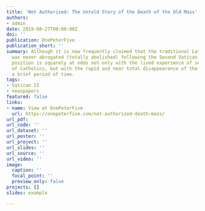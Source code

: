 ```yaml
---
title: 'Not Authorized: The Untold Story of the Death of the Old Mass'
authors:
- admin
date: 2019-08-27T00:00:00Z
doi: ''
publication: OnePeterFive
publication_short: ''
summary: Although it is now frequently claimed that the traditional Latin Mass (TLM)
  was never abrogated (totally abolished) following the Second Vatican Council, this
  position is squarely at odds not only with the lived experience of several generations
  of Catholics, but with the rapid and near total disappearance of the TLM within
  a brief period of time.
tags:
- Vatican II
- newspapers
featured: false
links:
- name: View at OnePeterFive
  url: https://onepeterfive.com/not-authorized-death-mass/
url_pdf: 
url_code: ''
url_dataset: ''
url_poster: ''
url_project: ''
url_slides: ''
url_source: ''
url_video: ''
image:
  caption: ''
  focal_point: ''
  preview_only: false
projects: []
slides: example

---
```

